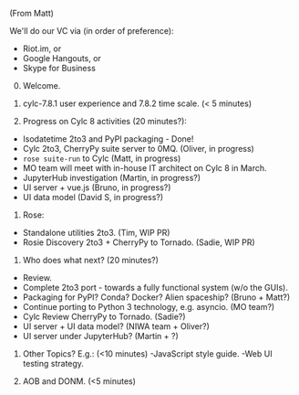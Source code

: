 
(From Matt)

We'll do our VC via (in order of preference):
- Riot.im, or
- Google Hangouts, or
- Skype for Business

0. Welcome.

1. cylc-7.8.1 user experience and 7.8.2 time scale. (< 5 minutes)

1. Progress on Cylc 8 activities (20 minutes?):
  - Isodatetime 2to3 and PyPI packaging - Done!
  - Cylc 2to3, CherryPy suite server to 0MQ. (Oliver, in progress)
  - `rose suite-run` to Cylc (Matt, in progress)
  - MO team will meet with in-house IT architect on Cylc 8 in March.
  - JupyterHub investigation (Martin, in progress?)
  - UI server + vue.js (Bruno, in progress?)
  - UI data model (David S, in progress?)

1. Rose:
  - Standalone utilities 2to3. (Tim, WIP PR)
  - Rosie Discovery 2to3 + CherryPy to Tornado. (Sadie, WIP PR)

1. Who does what next? (20 minutes?)
  - Review.
  - Complete 2to3 port - towards a fully functional system (w/o the GUIs).
  - Packaging for PyPI? Conda? Docker? Alien spaceship? (Bruno + Matt?)
  - Continue porting to Python 3 technology, e.g. asyncio. (MO team?)
  - Cylc Review CherryPy to Tornado. (Sadie?)
  - UI server + UI data model? (NIWA team + Oliver?)
  - UI server under JupyterHub? (Martin + ?)

1. Other Topics? E.g.: (<10 minutes)
  -JavaScript style guide.
  -Web UI testing strategy.

1. AOB and DONM. (<5 minutes)
